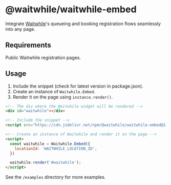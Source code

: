 # @waitwhile/waitwhile-embed

Integrate [Waitwhile](https://waitwhile.com)'s queueing and booking registration flows seamlessly into any page.

## Requirements

Public Waitwhile registration pages.

## Usage

1. Include the snippet (check for latest version in package.json).
2. Create an instance of `Waitwhile.Embed`.
3. Render it on the page using `instance.render()`.

```html
<!-- The div where the Waitwhile widget will be rendered -->
<div id="waitwhile"></div>

<!-- Include the snippet -->
<script src="https://cdn.jsdelivr.net/npm/@waitwhile/waitwhile-embed@1.1.0/dist/waitwhile-embed.min.js"></script>

<!-- Create an instance of Waitwhile and render it on the page -->
<script>
  const waitwhile = Waitwhile.Embed({
    locationId: 'WAITWHILE_LOCATION_ID',
  })

  waitwhile.render('#waitwhile');
</script>
```

See the `/examples` directory for more examples.
